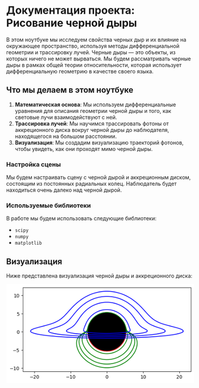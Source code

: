# Документация проекта: Рисование черной дыры

В этом ноутбуке мы исследуем свойства черных дыр и их влияние на окружающее пространство, используя методы дифференциальной геометрии и трассировку лучей. Черные дыры — это объекты, из которых ничего не может вырваться. Мы будем рассматривать черные дыры в рамках общей теории относительности, которая использует дифференциальную геометрию в качестве своего языка.

## Что мы делаем в этом ноутбуке

1. **Математическая основа**: Мы используем дифференциальные уравнения для описания геометрии черной дыры и того, как световые лучи взаимодействуют с ней.
2. **Трассировка лучей**: Мы научимся трассировать фотоны от аккреционного диска вокруг черной дыры до наблюдателя, находящегося на большом расстоянии.
3. **Визуализация**: Мы создадим визуализацию траекторий фотонов, чтобы увидеть, как они проходят мимо черной дыры.

### Настройка сцены

Мы будем настраивать сцену с черной дырой и аккреционным диском, состоящим из постоянных радиальных колец. Наблюдатель будет находиться очень далеко над черной дырой.

### Используемые библиотеки

В работе мы будем использовать следующие библиотеки:
- `scipy`
- `numpy`
- `matplotlib`

## Визуализация

Ниже представлена визуализация черной дыры и аккреционного диска:

![Черная дыра](black_hole.png)
